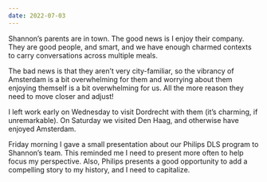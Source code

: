 ```yaml
---
date: 2022-07-03
---
```


Shannon’s parents are in town. The good news is I enjoy their company. They are good people, and smart, and we have enough charmed contexts to carry conversations across multiple meals.

The bad news is that they aren’t very city-familiar, so the vibrancy of Amsterdam is a bit overwhelming for them and worrying about them enjoying themself is a bit overwhelming for us. All the more reason they need to move closer and adjust!

I left work early on Wednesday to visit Dordrecht with them (it’s charming, if unremarkable). On Saturday we visited Den Haag, and otherwise have enjoyed Amsterdam.

Friday morning I gave a small presentation about our Philips DLS program to Shannon’s team. This reminded me I need to present more often to help focus my perspective. Also, Philips presents a good opportunity to add a compelling story to my history, and I need to capitalize.
